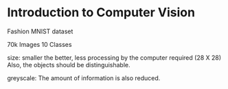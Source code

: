 # Introduction to Computer Vision

Fashion MNIST dataset

70k Images
10 Classes

size: smaller the better, less processing by the computer required (28 X 28)
      Also, the objects should be distinguishable.

greyscale: The amount of information is also reduced.

